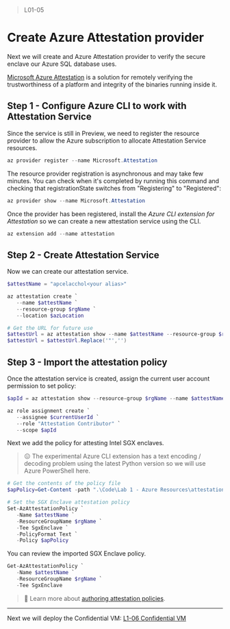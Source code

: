 ﻿> L01-05

# Create Azure Attestation provider
Next we will create and Azure Attestation provider to verify the secure enclave our Azure SQL database uses.

[Microsoft Azure Attestation](https://docs.microsoft.com/en-us/azure/attestation/overview) is a solution for remotely verifying the trustworthiness of a platform and integrity of the binaries running inside it.

## Step 1 - Configure Azure CLI to work with Attestation Service

Since the service is still in Preview, we need to register the resource provider to allow the Azure subscription to allocate Attestation Service resources.

```powershell
az provider register --name Microsoft.Attestation
```

The resource provider registration is asynchronous and may take few minutes. You can check when it's completed by running this command and checking that registrationState switches from "Registering" to "Registered":

```powershell
az provider show --name Microsoft.Attestation
```

Once the provider has been registered, install the _Azure CLI extension for Attestation_ so we can create a new attestation service using the CLI.

```powershell
az extension add --name attestation
```

## Step 2 - Create Attestation Service

Now we can create our attestation service.

```powershell
$attestName = "apcelacchol<your alias>"

az attestation create `
   --name $attestName `
   --resource-group $rgName `
   --location $azLocation

# Get the URL for future use
$attestUrl = az attestation show --name $attestName --resource-group $rgName --query attestUri
$attestUrl = $attestUrl.Replace('"','')
```

## Step 3 - Import the attestation policy

Once the attestation service is created, assign the current user account permission to set policy:

```powershell
$apId = az attestation show --resource-group $rgName --name $attestName --query id

az role assignment create `
   --assignee $currentUserId `
   --role "Attestation Contributor" `
   --scope $apId
```

Next we add the policy for attesting Intel SGX enclaves.

> 😖 The experimental Azure CLI extension has a text encoding / decoding problem using the latest Python version so we will use Azure PowerShell here.

```Powershell
# Get the contents of the policy file
$apPolicy=Get-Content -path ".\Code\Lab 1 - Azure Resources\attestation-policy.txt" -Raw

# Set the SGX Enclave attestation policy
Set-AzAttestationPolicy `
   -Name $attestName `
   -ResourceGroupName $rgName `
   -Tee SgxEnclave `
   -PolicyFormat Text `
   -Policy $apPolicy
```

You can review the imported SGX Enclave policy.

```powershell
Get-AzAttestationPolicy `
   -Name $attestName `
   -ResourceGroupName $rgName `
   -Tee SgxEnclave
```

> 📖 Learn more about [authoring attestation policies](https://docs.microsoft.com/en-us/azure/attestation/author-sign-policy).

---

Next we will deploy the Confidential VM: [L1-06 Confidential VM](./L01-06-CreateConfidentialVm.md)